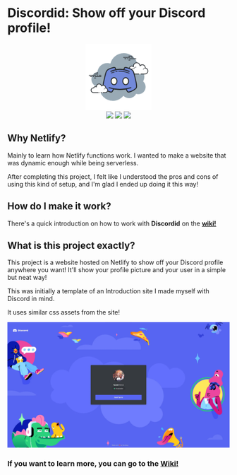 # Discordid: Show off your Discord profile!

<p align="center"><img src="media/logo.webp" width="150px" /><br/>
<img src="https://img.shields.io/github/license/taichikuji/discordid?color=FF3351&logo=github" />
<img src="https://img.shields.io/github/commit-activity/w/taichikuji/discordid?label=commits&logo=github" />
<img src="https://img.shields.io/website?url=https%3A%2F%2Fdiscordid.netlify.app&logo=netlify" />
</p>

## Why Netlify?

Mainly to learn how Netlify functions work. I wanted to make a website that was dynamic enough while being serverless.

After completing this project, I felt like I understood the pros and cons of using this kind of setup, and I'm glad I ended up doing it this way!

## How do I make it work?

There's a quick introduction on how to work with **Discordid** on the **[wiki!](https://github.com/taichikuji/discordid/wiki)**

## What is this project exactly?

This project is a website hosted on Netlify to show off your Discord profile anywhere you want! It'll show your profile picture and your user in a simple but neat way!

This was initially a template of an Introduction site I made myself with Discord in mind.

It uses similar css assets from the site!

![This is how the site looks!](media/preview.webp)

### If you want to learn more, you can go to the [Wiki!](https://github.com/taichikuji/discordid/wiki)

